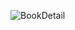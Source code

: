 
![BookDetail](https://user-images.githubusercontent.com/88009192/213935236-e81999ef-dd23-4bbc-aa79-79d39f7f79a7.png)
